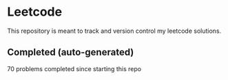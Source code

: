 # Leetcode

This repository is meant to track and version control my leetcode solutions.

## Completed (auto-generated)

70 problems completed since starting this repo
